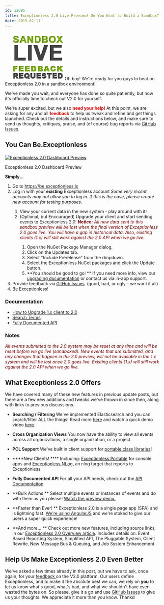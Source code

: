 ```yaml
---
id: 12695
title: Exceptionless 2.0 Live Preview! Do You Want to Build a Sandbox?
date: 2015-02-11
---
```

<img loading="lazy" class="alignright size-full wp-image-12697" style="margin-left: 20px;" src="/assets/exceptionless-sandbox.png" alt="exceptionless-sandbox" width="174" height="155" data-id="12697" />Oh boy! We're ready for you guys to beat on Exceptionless 2.0 in a sandbox environment!

We've made you wait, and everyone has done so quite patiently, but now it's officially time to check out V2.0 for yourself.

We're super excited, but we also <span style="color: #ff0000;">**need your help!**</span> At this point, we are asking for any and all <span style="color: #ff0000;">**feedback** </span>to help us tweak and refine and get things launched. Check out the details and instructions below, and make sure to send us thoughts, critiques, praise, and (of course) bug reports via <a title="Exceptionless GitHub Issues" href="https://github.com/exceptionless/Exceptionless/issues/new" target="_blank">GitHub Issues</a>.<!--more-->

## You Can Be.Exceptionless<figure id="attachment_12699" class="thumbnail wp-caption alignright" style="width: 300px">

<a href="/assets/sandbox-preview.jpg" rel="attachment wp-att-12699"><img loading="lazy" class="wp-image-12699 size-medium" src="/assets/sandbox-preview-300x183.jpg" alt="Exceptionless 2.0 Dashboard Preview" width="300" height="183" data-id="12699" srcset="/assets/sandbox-preview-300x183.jpg 300w, /assets/sandbox-preview-1024x623.jpg 1024w, /assets/sandbox-preview.jpg 1280w" sizes="(max-width: 300px) 100vw, 300px" /></a><figcaption class="caption wp-caption-text">Exceptionless 2.0 Dashboard Preview</figcaption></figure>

**Simply...**

  1. Go to <a title="Exceptionless 2.0 Sandbox" href="https://be.exceptionless.io" target="_blank">https://be.exceptionless.io</a>
  2. Log in with your **existing** Exceptionless account
    _Some very recent accounts may not allow you to log in. If this is the case, please create new account for testing purposes._</p>
      1. View your current data in the new system - play around with it!
      2. (Optional, but Encouraged) Upgrade your client and start sending events to Exceptionless 2.0!
        <span style="color: #800000;">**Notice:** <em>All new data sent to this sandbox preview will be lost when the final version of Exceptionless 2.0 goes live. You will have a gap in historical data. Also, existing clients (1.x) will still work against the 2.0 API when we go live.</em></span></p>
          1. Open the NuGet Package Manager dialog.
          2. Click on the Updates tab.
          3. Select "Include Prerelease" from the dropdown.
          4. Select the Exceptionless NuGet packages and click the Update button.
          5. **You should be good to go!
** If you need more info, view our <a title="Upgrading Exceptionless" href="http://docs.exceptionless.com/contents/upgrading/" target="_blank">upgrading documentation</a> or contact us via in-app support.
  3. Provide feedback via <a title="Exceptionless Github Issues" href="https://github.com/exceptionless/Exceptionless/issues/new" target="_blank">GitHub Issues</a>. (good, bad, or ugly - we want it all)
  4. Be Exceptionless!

### Documentation

* <a title="Exceptionless 2.0 Upgrade Instructions" href="http://docs.exceptionless.com/contents/upgrading/" target="_blank">How to Upgrade 1.x client to 2.0</a>
* <a title="Search Terms" href="http://docs.exceptionless.com/contents/search/" target="_blank">Search Terms</a>
* <a title="Exceptionless API Documentation" href="https://api.exceptionless.io/docs/index" target="_blank">Fully Documented API</a>

### Notes

<span style="color: #800000;"><em>All events submitted to the 2.0 system may be reset at any time and will be reset before we go live (sandboxed). New events that are submitted, and any changes that happen in the 2.0 preview, will not be available in the 1.x system and will be lost once 2.0 goes live. Existing clients (1.x) will still work against the 2.0 API when we go live.</em></span>

## What Exceptionless 2.0 Offers

We have covered many of these new features in previous update posts, but there are a few new additions and tweaks we've thrown in since then, along with links to previous discussions.

* **Searching / Filtering**
    We've implemented Elasticsearch and you can search/filter ALL the things! Read more <a title="Exceptionless 2.0 Elasticsearch" href="/making-move-elastic-search-exceptionless-2-0/" target="_blank">here</a> and watch a quick demo video <a title="Exceptionless Search Filters" href="/filter-your-exceptions-video-demo/" target="_blank">here</a>.

* **Cross Organization Views**
    You now have the ability to view all events across all organizations, a single organization, or a project.

* **PCL Support**
    We've built in client support for <a title="Exceptionless.Portable" href="https://www.nuget.org/packages/exceptionless.portable" target="_blank">portable class libraries</a>!

* ****New Clients!
**** Including: <a title="Exceptionless.Portable" href="https://www.nuget.org/packages/exceptionless.portable" target="_blank">Exceptionless.Portable</a> for console apps and <a title="Exceptionless NLOG Client" href="http://www.nuget.org/packages/exceptionless.nlog" target="_blank">Exceptionless.NLog</a>, an nlog target that reports to Exceptionless

* **Fully Documented API**
    For all your API needs, check out the <a title="Exceptionless API Documentation" href="https://api.exceptionless.io/docs/index" target="_blank">API Documentation</a>
* **Bulk Actions
** Select multiple events or instances of events and do with them as you please! <a title="Exceptionless 2.0 Bulk Actions" href="/bulk-actions-sneak-peak-exceptionless-2-0-video/" target="_blank">Watch the preview demo.</a>

* **Faster than Ever!
** Exceptionless 2.0 is a single page app (SPA) and is lightning fast. <a title="Exceptionless 2.0 AngularJS" href="/angularjs-exceptionless-2-0/" target="_blank">We're using AngularJS</a> and we're stoked to give our users a super quick experience!

* **And more...
** Check out more new features, including source links, in our <a title="Exceptionless 2.0 Overview" href="/upcoming-exceptionless-version-2-0-overview-review/" target="_blank">Exceptionless 2.0 Overview article</a>. Includes details on: Event Based Reporting System, Simplified API, The Pluggable System, Client Rewrite, New Message Bus & Queuing, and Job System Enhancement.

## Help Us Make Exceptionless 2.0 Even Better

We've asked a few times already in this post, but we have to ask, once again, for your <a href="https://github.com/exceptionless/Exceptionless/issues/new" target="_blank">feedback </a>on the V2.0 platform. Our users define Exceptionless, and to make it the absolute best we can, we rely on **you** to let us know what's good, what's bad, and what we shouldn't have even wasted the bytes on. So please, give it a go and use <a href="https://github.com/exceptionless/Exceptionless/issues/new" target="_blank">GitHub Issues</a> to give us your thoughts. We appreciate it more than you know. Thanks!


